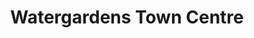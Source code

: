 ---
title: "Watergardens Town Centre"
url: /taylors-lakes/watergardens-town-centre/
shop: Einkaufszentrum
---